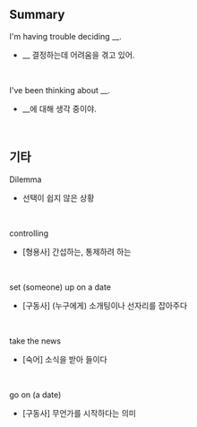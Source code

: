 ## Summary

I'm having trouble deciding __.
- __ 결정하는데 어려움을 겪고 있어.

<br>

I've been thinking about __.
- __에 대해 생각 중이야.

<br>

## 기타

Dilemma
- 선택이 쉽지 않은 상황

<br>

controlling
- [형용사] 간섭하는, 통제하려 하는

<br>

set (someone) up on a date
- [구동사] (누구에게) 소개팅이나 선자리를 잡아주다

<br>

take the news
- [숙어] 소식을 받아 들이다

<br>

go on (a date)
- [구동사] 무언가를 시작하다는 의미

